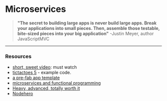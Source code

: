 # Microservices
> __"The secret to building large apps is never build large apps. Break your  applications into small pieces. Then, assemble those testable, bite-sized pieces into your big application"__
  -Justin Meyer, author JavaScriptMVC



---
### Resources
* [short, sweet video](https://www.youtube.com/watch?v=CKL3fV5UR8w): must watch
* [tictactoes 5](https://github.com/jankeLearning/projects/tree/master/tictactoes/5-microservices) - example code.  
* [a pre-fab app template](https://github.com/snielsson/simple-service-layer-architecture-for-node-express-apps)  
* [microservices and functional programming](https://thenewstack.io/microservices-node-js/)  
* [Heavy, advanced, totally worth it](https://addyosmani.com/largescalejavascript/)  
* [Nodehero](https://blog.risingstack.com/node-hero-node-js-project-structure-tutorial/)  